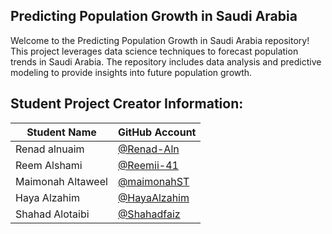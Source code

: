 ## Predicting Population Growth in Saudi Arabia

Welcome to the Predicting Population Growth in Saudi Arabia repository! This project leverages data science techniques to forecast population trends in Saudi Arabia. The repository includes data analysis and  predictive modeling to provide insights into future population growth.


  ## Student Project Creator Information:

| Student Name       | GitHub Account    |
|--------------------|-------------------|
| Renad alnuaim      | [@Renad-Aln](https://github.com/Renad-Aln) |
| Reem Alshami       | [@Reemii-41](https://github.com/Reemii-41) |
| Maimonah Altaweel  | [@maimonahST](https://github.com/maimonahST) |
| Haya Alzahim       | [@HayaAlzahim](https://github.com/HayaAlzahim) |
| Shahad Alotaibi    | [@Shahadfaiz](https://github.com/Shahadfaiz) |
